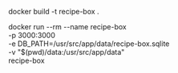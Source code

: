 docker build -t recipe-box .

docker run --rm --name recipe-box \
-p 3000:3000 \
-e DB_PATH=/usr/src/app/data/recipe-box.sqlite \
-v "$(pwd)/data:/usr/src/app/data" \
recipe-box